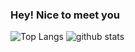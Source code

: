 
### Hey! Nice to meet you

![Top Langs](https://github-readme-stats.vercel.app/api/top-langs/?username=ereicha&hide=html)
![github stats](https://github-readme-stats.vercel.app/api?username=ereicha&show_icons=true&count_private=true&line_height=33)
